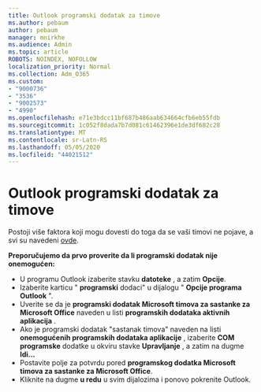 ```yaml
---
title: Outlook programski dodatak za timove
ms.author: pebaum
author: pebaum
manager: mnirkhe
ms.audience: Admin
ms.topic: article
ROBOTS: NOINDEX, NOFOLLOW
localization_priority: Normal
ms.collection: Adm_O365
ms.custom:
- "9000736"
- "3536"
- "9002573"
- "4990"
ms.openlocfilehash: e71e3bdcc11bf687b486aab634664cfb6eb55fdb
ms.sourcegitcommit: 1c052f8dada7b7d081c61462396e1de3df682c28
ms.translationtype: MT
ms.contentlocale: sr-Latn-RS
ms.lasthandoff: 05/05/2020
ms.locfileid: "44021512"
---
```

# <a name="teams-outlook-add-in"></a>Outlook programski dodatak za timove

Postoji više faktora koji mogu dovesti do toga da se vaši timovi ne pojave, a svi su navedeni [ovde](https://docs.microsoft.com/microsoftteams/teams-add-in-for-outlook#teams-meeting-add-in-in-outlook-for-windows-does-not-show).

**Preporučujemo da prvo proverite da li programski dodatak nije onemogućen:**

- U programu Outlook izaberite stavku **datoteke** , a zatim **Opcije**.
- Izaberite karticu " **programski** dodaci" u dijalogu " **Opcije programa Outlook** ".
- Uverite se da je **programski dodatak Microsoft timova za sastanke za Microsoft Office** naveden u listi **programskih dodataka aktivnih aplikacija** .
- Ako je programski dodatak "sastanak timova" naveden na listi **onemogućenih programskih dodataka aplikacije** , izaberite **COM programske** dodatke u okviru stavke **Upravljanje** , a zatim na dugme **Idi...**
- Postavite polje za potvrdu pored **programskog dodatka Microsoft timova za sastanke za Microsoft Office**.
- Kliknite na dugme **u redu** u svim dijalozima i ponovo pokrenite Outlook.
